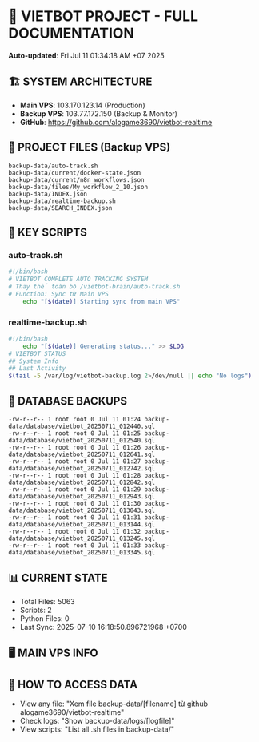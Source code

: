 # 🤖 VIETBOT PROJECT - FULL DOCUMENTATION
**Auto-updated**: Fri Jul 11 01:34:18 AM +07 2025

## 🏗️ SYSTEM ARCHITECTURE
- **Main VPS**: 103.170.123.14 (Production)
- **Backup VPS**: 103.77.172.150 (Backup & Monitor)
- **GitHub**: https://github.com/alogame3690/vietbot-realtime

## 📁 PROJECT FILES (Backup VPS)
```
backup-data/auto-track.sh
backup-data/current/docker-state.json
backup-data/current/n8n_workflows.json
backup-data/files/My_workflow_2_10.json
backup-data/INDEX.json
backup-data/realtime-backup.sh
backup-data/SEARCH_INDEX.json
```

## 🔧 KEY SCRIPTS
### auto-track.sh
```bash
#!/bin/bash
# VIETBOT COMPLETE AUTO TRACKING SYSTEM
# Thay thế toàn bộ /vietbot-brain/auto-track.sh
# Function: Sync từ Main VPS
    echo "[$(date)] Starting sync from main VPS"
```
### realtime-backup.sh
```bash
#!/bin/bash
    echo "[$(date)] Generating status..." >> $LOG
# VIETBOT STATUS
## System Info
## Last Activity
$(tail -5 /var/log/vietbot-backup.log 2>/dev/null || echo "No logs")
```

## 💾 DATABASE BACKUPS
```
-rw-r--r-- 1 root root 0 Jul 11 01:24 backup-data/database/vietbot_20250711_012440.sql
-rw-r--r-- 1 root root 0 Jul 11 01:25 backup-data/database/vietbot_20250711_012540.sql
-rw-r--r-- 1 root root 0 Jul 11 01:26 backup-data/database/vietbot_20250711_012641.sql
-rw-r--r-- 1 root root 0 Jul 11 01:27 backup-data/database/vietbot_20250711_012742.sql
-rw-r--r-- 1 root root 0 Jul 11 01:28 backup-data/database/vietbot_20250711_012842.sql
-rw-r--r-- 1 root root 0 Jul 11 01:29 backup-data/database/vietbot_20250711_012943.sql
-rw-r--r-- 1 root root 0 Jul 11 01:30 backup-data/database/vietbot_20250711_013043.sql
-rw-r--r-- 1 root root 0 Jul 11 01:31 backup-data/database/vietbot_20250711_013144.sql
-rw-r--r-- 1 root root 0 Jul 11 01:32 backup-data/database/vietbot_20250711_013245.sql
-rw-r--r-- 1 root root 0 Jul 11 01:33 backup-data/database/vietbot_20250711_013345.sql
```

## 📊 CURRENT STATE
- Total Files: 5063
- Scripts: 2
- Python Files: 0
- Last Sync: 2025-07-10 16:18:50.896721968 +0700

## 🖥️ MAIN VPS INFO


## 🚨 HOW TO ACCESS DATA
- View any file: "Xem file backup-data/[filename] từ github alogame3690/vietbot-realtime"
- Check logs: "Show backup-data/logs/[logfile]"
- View scripts: "List all .sh files in backup-data/"
